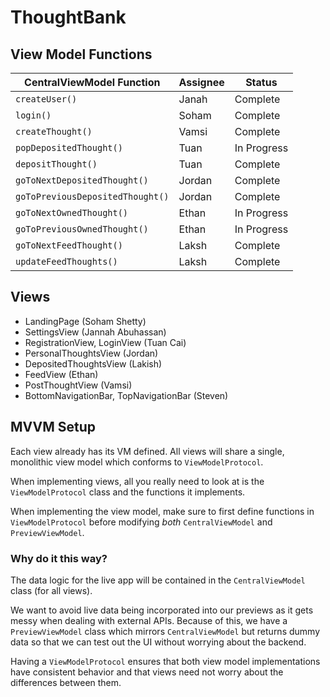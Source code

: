 # ThoughtBank

## View Model Functions

CentralViewModel Function           | Assignee  | Status
------------------------------------|-----------|--------
`createUser()`                      | Janah     | Complete
`login()`                           | Soham     | Complete
`createThought()`                   | Vamsi     | Complete
`popDepositedThought()`             | Tuan      | In Progress
`depositThought()`                  | Tuan      | Complete
`goToNextDepositedThought()`        | Jordan    | Complete
`goToPreviousDepositedThought()`    | Jordan    | Complete
`goToNextOwnedThought()`            | Ethan     | In Progress
`goToPreviousOwnedThought()`        | Ethan     | In Progress
`goToNextFeedThought()`             | Laksh     | Complete
`updateFeedThoughts()`              | Laksh     | Complete

## Views

- LandingPage (Soham Shetty)
- SettingsView (Jannah Abuhassan)
- RegistrationView, LoginView (Tuan Cai)
- PersonalThoughtsView (Jordan)
- DepositedThoughtsView (Lakish)
- FeedView (Ethan)
- PostThoughtView (Vamsi)
- BottomNavigationBar, TopNavigationBar (Steven)

## MVVM Setup

Each view already has its VM defined. All views will share a single, monolithic
view model which conforms to `ViewModelProtocol`.

When implementing views, all you really need to look at is the
`ViewModelProtocol` class and the functions it implements.

When implementing the view model, make sure to first define functions in
`ViewModelProtocol` before modifying _both_ `CentralViewModel` and
`PreviewViewModel`.

### Why do it this way?

The data logic for the live app will be contained in the `CentralViewModel`
class (for all views).

We want to avoid live data being incorporated into our previews as it gets 
messy when dealing with external APIs. Because of this, we have a
`PreviewViewModel` class which mirrors `CentralViewModel` but returns dummy
data so that we can test out the UI without worrying about the backend.

Having a `ViewModelProtocol` ensures that both view model implementations
have consistent behavior and that views need not worry about the differences
between them.
